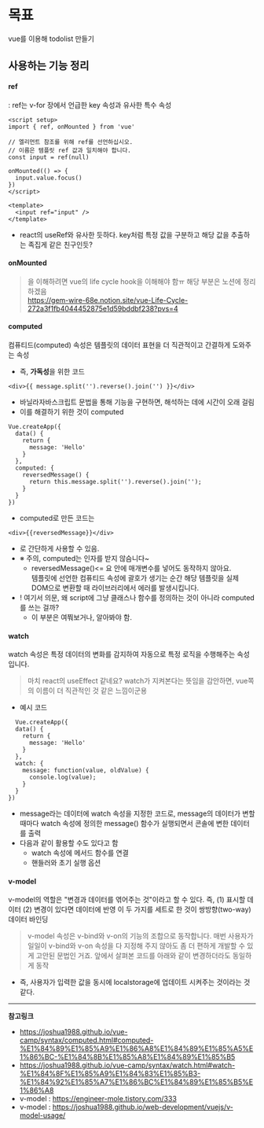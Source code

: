 # 목표
vue를 이용해 todolist 만들기

## 사용하는 기능 정리
#### ref
: ref는 v-for 장에서 언급한 key 속성과 유사한 특수 속성
```
<script setup>
import { ref, onMounted } from 'vue'

// 엘리먼트 참조를 위해 ref를 선언하십시오.
// 이름은 템플릿 ref 값과 일치해야 합니다.
const input = ref(null)

onMounted(() => {
  input.value.focus()
})
</script>

<template>
  <input ref="input" />
</template>
```
- react의 useRef와 유사한 듯하다. key처럼 특정 값을 구분하고 해당 값을 추출하는 족집게 같은 친구인듯?
#### onMounted
> 을 이해하려면 vue의 life cycle hook을 이해해야 함ㅠ
해당 부분은 노션에 정리하겠음<br>
https://gem-wire-68e.notion.site/vue-Life-Cycle-272a3f1fb4044452875e1d59bddbf238?pvs=4
#### computed
컴퓨티드(computed) 속성은 템플릿의 데이터 표현을 더 직관적이고 간결하게 도와주는 속성
- 즉, **가독성**을 위한 코드
```
<div>{{ message.split('').reverse().join('') }}</div>
```
  - 바닐라자바스크립트 문법을 통해 기능을 구현하면, 해석하는 데에 시간이 오래 걸림
  - 이를 해결하기 위한 것이 computed
```
Vue.createApp({
  data() {
    return {
      message: 'Hello'
    }
  },
  computed: {
    reversedMessage() {
      return this.message.split('').reverse().join('');
    }
  }
})
```
- computed로 만든 코드는
```
<div>{{reversedMessage}}</div>
```
- 로 간단하게 사용할 수 있음.
- ※ 주의, computed는 인자를 받지 않슴니다~
  - reversedMessage()<= 요 안에 매개변수를 넣어도 동작하지 않아요. <br> 템플릿에 선언한 컴퓨티드 속성에 괄호가 생기는 순간 해당 템플릿을 실제 DOM으로 변환할 때 라이브러리에서 에러를 발생시킵니다.
- ! 여기서 의문, 왜 script에 그냥 클래스나 함수를 정의하는 것이 아니라 computed를 쓰는 걸까?
  - 이 부분은 여쭤보거나, 알아봐야 함.
#### watch
watch 속성은 특정 데이터의 변화를 감지하여 자동으로 특정 로직을 수행해주는 속성입니다.
> 마치 react의 useEffect 같네요? watch가 지켜본다는 뜻임을 감안하면, vue쪽의 이름이 더 직관적인 것 같은 느낌이군용

- 예시 코드

```
  Vue.createApp({
  data() {
    return {
      message: 'Hello'
    }
  },
  watch: {
    message: function(value, oldValue) {
      console.log(value);
    }
  }
})
```
- message라는 데이터에 watch 속성을 지정한 코드로, message의 데이터가 변할 때마다 watch 속성에 정의한 message() 함수가 실행되면서 콘솔에 변한 데이터를 출력
- 다음과 같이 활용할 수도 있다고 함
  - watch 속성에 메서드 함수를 연결
  - 핸들러와 초기 실행 옵션

#### v-model
 v-model의 역할은 "변경과 데이터를 엮어주는 것"이라고 할 수 있다. 즉,  (1) 표시할 데이터 (2) 변경이 있다면 데이터에 반영 이 두 가지를 세트로 한 것이 쌍방향(two-way) 데이터 바인딩
 > v-model 속성은 v-bind와 v-on의 기능의 조합으로 동작합니다. 매번 사용자가 일일이 v-bind와 v-on 속성을 다 지정해 주지 않아도 좀 더 편하게 개발할 수 있게 고안된 문법인 거죠. 앞에서 살펴본 코드를 아래와 같이 변경하더라도 동일하게 동작
- 즉, 사용자가 입력한 값을 동시에 localstorage에 업데이트 시켜주는 것이라는 것 같다. 

---
**참고링크**
- https://joshua1988.github.io/vue-camp/syntax/computed.html#computed-%E1%84%89%E1%85%A9%E1%86%A8%E1%84%89%E1%85%A5%E1%86%BC-%E1%84%8B%E1%85%A8%E1%84%89%E1%85%B5
- https://joshua1988.github.io/vue-camp/syntax/watch.html#watch-%E1%84%8F%E1%85%A9%E1%84%83%E1%85%B3-%E1%84%92%E1%85%A7%E1%86%BC%E1%84%89%E1%85%B5%E1%86%A8
- v-model : https://engineer-mole.tistory.com/333
- v-model : https://joshua1988.github.io/web-development/vuejs/v-model-usage/
